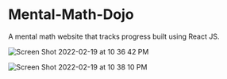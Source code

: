 # Mental-Math-Dojo
A mental math website  that tracks progress built using React JS.


![Screen Shot 2022-02-19 at 10 36 42 PM](https://user-images.githubusercontent.com/32419314/158698044-7b233d6b-c7fe-45b6-9d15-22d0388608d9.png)


![Screen Shot 2022-02-19 at 10 38 10 PM](https://user-images.githubusercontent.com/32419314/158698052-2e4080a0-987a-4f89-919e-f23aa7e644d0.png)
